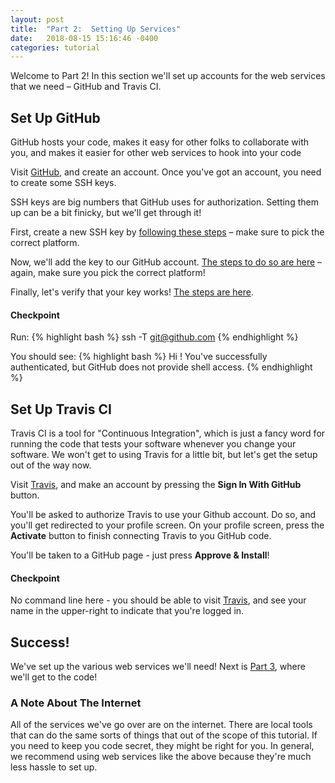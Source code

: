 ```yaml
---
layout: post
title:  "Part 2:  Setting Up Services"
date:   2018-08-15 15:16:46 -0400
categories: tutorial
---
```


Welcome to Part 2!  In this section we'll set up accounts for the web services that we need – GitHub and Travis CI.


## Set Up GitHub
GitHub hosts your code, makes it easy for other folks to collaborate with you, and makes it easier for other web services to hook into your code

Visit [GitHub][github-main], and create an account.  Once you've got an account, you need to create some SSH keys.

SSH keys are big numbers that GitHub uses for authorization.  Setting them up can be a bit finicky, but we'll get through it!

First, create a new SSH key by [following these steps][github-ssh-1] – make sure to pick the correct platform.

Now, we'll add the key to our GitHub account.  [The steps to do so are here][github-ssh-2] – again, make sure you pick the correct platform!

Finally, let's verify that your key works!  [The steps are here][github-ssh-3].

#### Checkpoint

Run:
{% highlight bash %}
ssh -T git@github.com
{% endhighlight %}

You should see:
{% highlight bash %}
Hi <your-username>! You've successfully authenticated, but GitHub does not provide shell access.
{% endhighlight %}


## Set Up Travis CI
Travis CI is a tool for "Continuous Integration", which is just a fancy word for running the code that tests your software whenever you change your software.
We won't get to using Travis for a little bit, but let's get the setup out of the way now.

Visit [Travis][travis-main], and make an account by pressing the **Sign In With GitHub** button.

You'll be asked to authorize Travis to use your Github account.  Do so, and you'll get redirected to your profile screen.  On your profile screen, press the **Activate** button to finish connecting Travis to you GitHub code.

You'll be taken to a GitHub page - just press **Approve & Install**!

#### Checkpoint

No command line here - you should be able to visit [Travis][travis-main], and see your name in the upper-right to indicate that you're logged in.

## Success!

We've set up the various web services we'll need!  Next is [Part 3][tutorial-part-3], where we'll get to the code!

### A Note About The Internet

All of the services we've go over are on the internet.  There are local tools that can do the same sorts of things that out of the scope of this tutorial.
If you need to keep you code secret, they might be right for you.  In general, we recommend using web services like the above because they're much less hassle to set up.

[python-download]: https://www.python.org/downloads
[github-main]: https://github.com
[github-ssh-1]: https://help.github.com/articles/generating-a-new-ssh-key-and-adding-it-to-the-ssh-agent 
[github-ssh-2]: https://help.github.com/articles/adding-a-new-ssh-key-to-your-github-account
[github-ssh-3]: https://help.github.com/articles/testing-your-ssh-connection
[travis-main]: https://travis-ci.org
[readthedocs-main]: https://readthedocs.org
[tutorial-part-3]: https://bmcfee.github.io/ismir2018-oss-tutorial/tutorial/2018/08/14/part-3.html 


